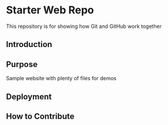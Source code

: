 # Starter Web Repo

This repository is for showing how Git and GitHub work together

## Introduction

## Purpose

Sample website with plenty of files for demos

## Deployment

## How to Contribute
